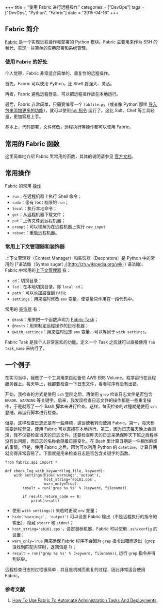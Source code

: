+++
title       = "使用 Fabric 进行远程操作"
categories  = ["DevOps"]
tags        = ["DevOps", "Python", "Fabric"]
date        = "2015-04-16"
+++

## Fabric 简介

[Fabric](http://www.fabfile.org) 是一个实现远程操作和部署的 Python 模块。Fabric 主要用来作为 SSH 的替代，实现一些简单的应用部署和系统管理。

### 使用 Fabric 的好处

个人觉得，Fabric 非常适合简单的、重复性的远程操作。

首先，Fabric 可以使用 Python，比 Shell 要强大、灵活。

再者，Fabric 避免远程登录，可以把远程操作放在本地运行。

最后，Fabric 非常简单，只需要编写一个 `fabfile.py`（或者像 Python 那样 [导入包来添加更多的功能](http://docs.fabfile.org/en/latest/usage/fabfiles.html)），就可以使用[`fab` 指令](http://docs.fabfile.org/en/latest/usage/fab.html) 运行了。这比 Salt、Chef 等工具轻量，更加容易上手。

基本上，代码部署，文件修改，远程执行等操作都可以使用 Fabric。

## 常用的 Fabric 函数

这里简单地介绍 Fabric 里常用的函数，具体的说明请参见 [官方文档](http://docs.fabfile.org/en/latest/index.html)。

## 常用操作

Fabric 的常用 [操作](http://docs.fabfile.org/en/latest/api/core/operations.html)

* `run`：在远程机器上执行 Shell 命令；
* `sudo`：带有 root 权限的 `run`；
* `local`：执行本地命令；
* `get`：从远程机器下载文件；
* `put`：上传文件到远程机器；
* `prompt`：可以理解为在远程机器上执行 `raw_input`
* `reboot`：重启远程机器。

### 常用上下文管理器和装饰器
上下文管理器（Context Manager）和装饰器（Decorators）是 Python 中的常用的 [「语法糖（Syntax sugar）」](http://zh.wikipedia.org/wiki / 语法糖)。Fabric 中常用的[上下文管理器](http://docs.fabfile.org/en/latest/api/core/context_managers.html) 有：

* `cd`：切换目录；
* `lcd`：在本地切换目录，即 `local cd`；
* `path`：可以添加路径到 `PATH`;
* `settings`：用来临时修改 `env` 变量，使变量只作用在一段代码中。

常用的 [装饰器](http://docs.fabfile.org/en/latest/api/core/decorators.html) 有：

* `@task`：用来把一个函数声明为 [Fabric Task](http://docs.fabfile.org/en/latest/usage/tasks.html)；
* `@hosts`：用来制定远程操作的目标机器；
* `@with_settings`：用来临时设定 `env` 变量，可以等同于 `with settings`。

Fabric Task 是我个人非常喜欢的功能。定义一个 Task 之后就可以直接使用 `fab task_name` 来执行了。

## 一个例子

在实习当中，我做了一个工具用来自动备份 AWS EBS Volume。程序运行在远程服务器上。每天早上，我都要检查一下日志文件，看看程序有没有出错。

开始，我检查的方式是使用 `ssh` 登陆之后，再使用 `grep` 检查日志文件是否包含 `ERROR`、`WARNING` 等关键字。后来，我发现检查日志文件的操作都是一些重复操作，于是就写了一个 Bash 脚本来进行检查。这样，每天检查的过程就是使用 `ssh` 登陆，再运行脚本进行检查。

但是，这样检查日志还是有一些麻烦，这促使我转而使用 Fabric。第一，每天都需要远程登录。使用 Fabric 可以直接在本地运行。第二，因为日志每天晚上会回滚，我不仅要检查当天的日志文件，还要检查昨天的日志来确保昨天下班之后程序没有出问题，而日志的名称会随着日期变化。在 Bash 里计算日期是一件相当麻烦的事情。但是，使用 Fabric 之后，因为可以利用 Python 的 `datetime`，计算日期就变得非常容易了。下面就是用来检查日志是否包含关键字的函数。

```
from fabric.api import *

def check_log_with_keyword(log_file, keyword):
    with settings(hide('warnings','output'),
                  host_string='eb101.ops',
                  warn_only=True):
        result = run('grep %s %s' % (keyword, filename))

        if result.return_code == 0:
            print(result)
```

* 使用 `with settings()` 来临时更改 `env` 变量；
* `hide('warnings', 'output')` 可以设置 Fabric 输出（不是远程执行的指令的输出），隐藏 `stderr` 和 `stdout`；
* `host_string='eb101.ops'`，设定目标机器，Fabric 可以使用 `.ssh/config` 的设置；
* `warn_only=True` 用来确保 Fabric 程序不会因为 `grep` 指令出错而退出（grep 没找到匹配内容时，返回值是 1）；
* `result = run('grep %s %s' % (keyword, filename))`, 运行 `grep` 指令并得到结果。

远程检查日志的过程很简单，并且是机械而重复的过程，因此非常适合使用 Fabric。

### 参考文献

1. [How To Use Fabric To Automate Administration Tasks And Deployments](https://www.digitalocean.com/community/tutorials/how-to-use-fabric-to-automate-administration-tasks-and-deployments)